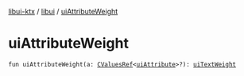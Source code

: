 [libui-ktx](../index.md) / [libui](index.md) / [uiAttributeWeight](./ui-attribute-weight.md)

# uiAttributeWeight

`fun uiAttributeWeight(a: `[`CValuesRef`](../kotlinx.cinterop/-c-values-ref/index.md)`<`[`uiAttribute`](ui-attribute.md)`>?): `[`uiTextWeight`](ui-text-weight.md)